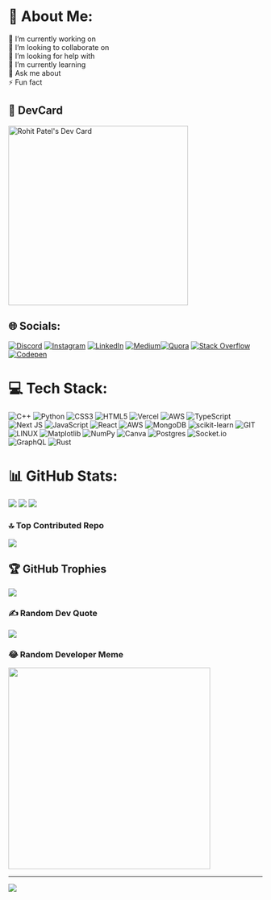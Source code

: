 # 💫 About Me:
🔭 I’m currently working on<br>👯 I’m looking to collaborate on<br>🤝 I’m looking for help with<br>🌱 I’m currently learning<br>💬 Ask me about<br>⚡ Fun fact

## 📇 DevCard
<a href="https://app.daily.dev/superuser_"><img src="https://api.daily.dev/devcards/v2/E1ShZ0Zi1.png?type=default&r=st2" width="356" alt="Rohit Patel's Dev Card"/></a>
## 🌐 Socials:
[![Discord](https://img.shields.io/badge/Discord-%237289DA.svg?logo=discord&logoColor=white)](https://discord.gg/511660898985705472) [![Instagram](https://img.shields.io/badge/Instagram-%23E4405F.svg?logo=Instagram&logoColor=white)](https://instagram.com/https://www.instagram.com/1.rohit_patel/) [![LinkedIn](https://img.shields.io/badge/LinkedIn-%230077B5.svg?logo=linkedin&logoColor=white)](https://linkedin.com/in/https://www.linkedin.com/in/rohit-patel-802b321b4/)  [![Medium](https://img.shields.io/badge/Medium-12100E?logo=medium&logoColor=white)](https://medium.com/@https://medium.com/@rohitpatel0011)[![Quora](https://img.shields.io/badge/Quora-%23B92B27.svg?logo=Quora&logoColor=white)](https://quora.com/profile/https://www.quora.com/profile/Rohit-Patel-1154) [![Stack Overflow](https://img.shields.io/badge/-Stackoverflow-FE7A16?logo=stack-overflow&logoColor=white)](https://stackoverflow.com/users/https://stackoverflow.com/users/14758156/rohit-patel)[![Codepen](https://img.shields.io/badge/Codepen-000000?style=for-the-badge&logo=codepen&logoColor=white)](https://codepen.io/https://codepen.io/Rohit_Patel0011) 

# 💻 Tech Stack:
![C++](https://img.shields.io/badge/c++-%2300599C.svg?style=for-the-badge&logo=c%2B%2B&logoColor=white) ![Python](https://img.shields.io/badge/python-3670A0?style=for-the-badge&logo=python&logoColor=ffdd54) ![CSS3](https://img.shields.io/badge/css3-%231572B6.svg?style=for-the-badge&logo=css3&logoColor=white) ![HTML5](https://img.shields.io/badge/html5-%23E34F26.svg?style=for-the-badge&logo=html5&logoColor=white) ![Vercel](https://img.shields.io/badge/vercel-%23000000.svg?style=for-the-badge&logo=vercel&logoColor=white) ![AWS](https://img.shields.io/badge/AWS-%23FF9900.svg?style=for-the-badge&logo=amazon-aws&logoColor=white) ![TypeScript](https://img.shields.io/badge/typescript-%23007ACC.svg?style=for-the-badge&logo=typescript&logoColor=white) ![Next JS](https://img.shields.io/badge/Next-black?style=for-the-badge&logo=next.js&logoColor=white) ![JavaScript](https://img.shields.io/badge/javascript-%23323330.svg?style=for-the-badge&logo=javascript&logoColor=%23F7DF1E) ![React](https://img.shields.io/badge/react-%2320232a.svg?style=for-the-badge&logo=react&logoColor=%2361DAFB) ![AWS](https://img.shields.io/badge/AWS-%23FF9900.svg?style=for-the-badge&logo=amazon-aws&logoColor=white) ![MongoDB](https://img.shields.io/badge/MongoDB-%234ea94b.svg?style=for-the-badge&logo=mongodb&logoColor=white) ![scikit-learn](https://img.shields.io/badge/scikit--learn-%23F7931E.svg?style=for-the-badge&logo=scikit-learn&logoColor=white) ![GIT](https://img.shields.io/badge/Git-fc6d26?style=for-the-badge&logo=git&logoColor=white) ![LINUX](https://img.shields.io/badge/Linux-FCC624?style=for-the-badge&logo=linux&logoColor=black) ![Matplotlib](https://img.shields.io/badge/Matplotlib-%23ffffff.svg?style=for-the-badge&logo=Matplotlib&logoColor=black) ![NumPy](https://img.shields.io/badge/numpy-%23013243.svg?style=for-the-badge&logo=numpy&logoColor=white) ![Canva](https://img.shields.io/badge/Canva-%2300C4CC.svg?style=for-the-badge&logo=Canva&logoColor=white) ![Postgres](https://img.shields.io/badge/postgres-%23316192.svg?style=for-the-badge&logo=postgresql&logoColor=white) ![Socket.io](https://img.shields.io/badge/Socket.io-black?style=for-the-badge&logo=socket.io&badgeColor=010101) ![GraphQL](https://img.shields.io/badge/-GraphQL-E10098?style=for-the-badge&logo=graphql&logoColor=white) ![Rust](https://img.shields.io/badge/rust-%23000000.svg?style=for-the-badge&logo=rust&logoColor=white)
# 📊 GitHub Stats:
![](https://github-readme-stats.vercel.app/api/top-langs/?username=rohitpatel0011&theme=dark&hide_border=false&include_all_commits=true&count_private=true&layout=compact)
![](https://github-readme-stats.vercel.app/api?username=rohitpatel0011&theme=dark&hide_border=false&include_all_commits=true&count_private=true)
![](https://github-readme-streak-stats.herokuapp.com/?user=rohitpatel0011&theme=dark&hide_border=false)
### 🔝 Top Contributed Repo
![](https://github-contributor-stats.vercel.app/api?username=rohitpatel0011&limit=5&theme=dark&combine_all_yearly_contributions=true)

## 🏆 GitHub Trophies
![](https://github-profile-trophy.vercel.app/?username=rohitpatel0011&theme=onedark&no-frame=false&no-bg=false&margin-w=4)

### ✍️ Random Dev Quote
![](https://quotes-github-readme.vercel.app/api?type=horizontal&theme=dark)


### 😂 Random Developer Meme
<img src='https://randommeme-five.vercel.app/' style="height: 400px;"/>

---
[![](https://visitcount.itsvg.in/api?id=rohitpatel0011&icon=0&color=0)](https://visitcount.itsvg.in)

